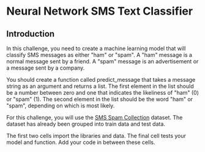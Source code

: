 # Neural Network SMS Text Classifier

## Introduction

In this challenge, you need to create a machine learning model that will classify SMS messages as either "ham" or "spam". A "ham" message is a normal message sent by a friend. A "spam" message is an advertisement or a message sent by a company.

You should create a function called predict_message that takes a message string as an argument and returns a list. The first element in the list should be a number between zero and one that indicates the likeliness of "ham" (0) or "spam" (1). The second element in the list should be the word "ham" or "spam", depending on which is most likely.

For this challenge, you will use the [SMS Spam Collection](http://www.dt.fee.unicamp.br/~tiago/smsspamcollection/) dataset. The dataset has already been grouped into train data and test data.

The first two cells import the libraries and data. The final cell tests your model and function. Add your code in between these cells.
